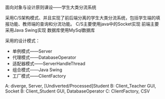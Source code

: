 面向对象与设计原则课设——学生大类分流系统

采用C/S架构模式、并且实现了前后端分离的学生大类分流系统，包括学生端的填报功能、教师端的查询和分流功能。
C/S主要使用java中的Socket实现
前端主要采用Java Swing实现
数据库使用MySql数据库

采用的设计模式：

- 单例模式——Server
- 代理模式——DatabaseOperator
- 适配器模式——ServerHandleThread
- 组合模式——Java Swing
- 工厂模式——ClientFactory

A: diverge, Server, \[Undiverted/Processed\]Student
B: Client_Teacher GUI, Socket
B: Client_Student GUI, DatabaseOperator
C: ClientFactory, CSV